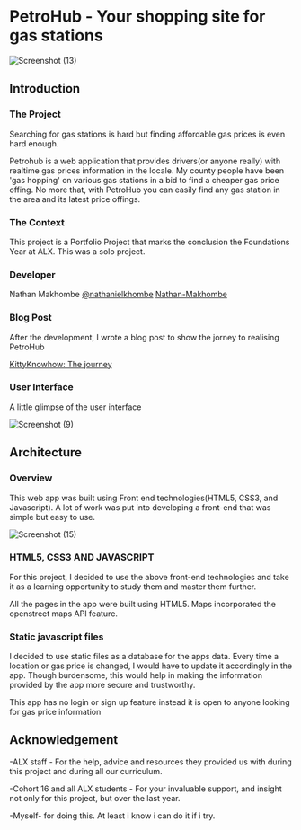 # PetroHub - Your shopping site for gas stations
![Screenshot (13)](https://github.com/nathankuts/PetroHub/assets/158057320/7756b868-d458-4620-8231-10846dfc488e)

## Introduction

### The Project
Searching for gas stations is hard but finding affordable gas prices is even hard enough.

Petrohub is a web application that provides drivers(or anyone really) with realtime gas prices information in the locale. My county people have been 'gas hopping' on various gas stations in a bid to find a cheaper gas price offing. No more that, with PetroHub you can easily find any gas station in the area and its latest price offings.

### The Context
This project is a Portfolio Project that marks the conclusion the Foundations Year at ALX. This was a solo project.

### Developer
Nathan Makhombe [@nathanielkhombe](https://twitter.com/nathanielkhombe)    [Nathan-Makhombe](https://www.linkedin.com/in/nathan-makhombe-4663582a7/)

### Blog Post
After the development, I wrote a blog post to show the jorney to realising PetroHub

[KittyKnowhow: The journey](https://medium.com/@dillysannan/kittyknowhow-the-journey-b7cddcbb8453)

### User Interface
A little glimpse of the user interface

![Screenshot (9)](https://github.com/nathankuts/PetroHub/assets/158057320/6ca1f6a6-9269-4c8d-aefa-060a8f954cbe)



## Architecture
### Overview
This web app was built using Front end technologies(HTML5, CSS3, and Javascript). A lot of work was put into developing a front-end that was simple but easy to use. 

![Screenshot (15)](https://github.com/nathankuts/PetroHub/assets/158057320/8aedc83b-efd3-435e-97c4-5e7d3abb1a95)

### HTML5, CSS3 AND JAVASCRIPT
For this project, I decided to use the above front-end technologies and take it as a learning opportunity to study them and master them further.

All the pages in the app were built using HTML5. Maps incorporated the openstreet maps API feature.

### Static javascript files
I decided to use static files as a database for the apps data. Every time a location or gas price is changed, I would have to update it accordingly in the app. Though burdensome, this would help in making the information provided by the app more secure and trustworthy.

This app has no login or sign up feature instead it is open to anyone looking for gas price information

## Acknowledgement
-ALX staff - For the help, advice and resources they provided us with during this project and during all our curriculum.

-Cohort 16 and all ALX students - For your invaluable support, and insight not only for this project, but over the last year.

-Myself- for doing this. At least i know i can do it if i try.
